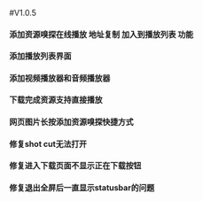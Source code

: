 #V1.0.5
#### 添加资源嗅探在线播放 地址复制 加入到播放列表 功能
#### 添加播放列表界面
#### 添加视频播放器和音频播放器
#### 下载完成资源支持直接播放
#### 网页图片长按添加资源嗅探快捷方式

#### 修复shot cut无法打开
#### 修复进入下载页面不显示正在下载按钮
#### 修复退出全屏后一直显示statusbar的问题